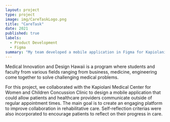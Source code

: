 ```yaml
---
layout: project
type: project
image: img/CareTaskLogo.png
title: "CareTask"
date: 2021
published: true
labels:
  - Product Development
  - Figma
summary: "My team developed a mobile application in Figma for Kapiolani Medical Center for Women and Children to improve consistency and collaboration among patients and healthcare providers."
---
```


Medical Innovation and Design Hawaii is a program where students and faculty from various fields ranging from business, medicine, engineering come together to solve challenging medical problems. 

For this project, we collaborated with the Kapiolani Medical Center for Women and Children Concussion Clinic to design a mobile application that could allow patients and healthcare providers communicate outside of regular appointment times. The main goal is to create an engaging platform to improve collaboration in rehabilitative care. Self-reflection criterias were also incorporated to encourage patients to reflect on their progress in care. 
